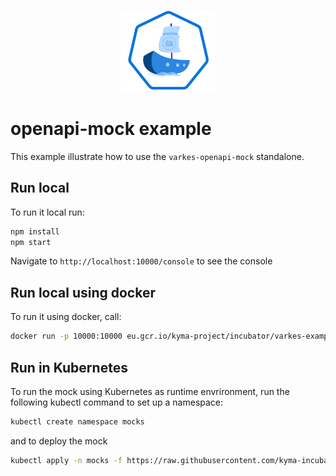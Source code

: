 <p align="center">
 <img src="../../assets/logo.svg" width="150">
</p>

# openapi-mock example

This example illustrate how to use the `varkes-openapi-mock` standalone.

## Run local

To run it local run:

```bash
npm install
npm start
```

Navigate to `http://localhost:10000/console` to see the console

## Run local using docker

To run it using docker, call:

```bash
docker run -p 10000:10000 eu.gcr.io/kyma-project/incubator/varkes-example-openapi-mock:latest
```

## Run in Kubernetes

To run the mock using Kubernetes as runtime envrironment, run the following kubectl command to set up a namespace:

```bash
kubectl create namespace mocks
```

and to deploy the mock

```bash
kubectl apply -n mocks -f https://raw.githubusercontent.com/kyma-incubator/varkes/master/examples/openapi-mock/deployment/deployment.yaml
```
